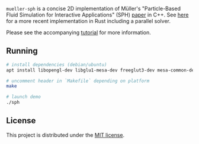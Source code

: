 `mueller-sph` is a concise 2D implementation of Müller's "Particle-Based Fluid Simulation for Interactive Applications" (SPH) [paper](https://matthias-research.github.io/pages/publications/sca03.pdf) in C++. See [here](https://github.com/cerrno/mueller-sph-rs) for a more recent implementation in Rust including a parallel solver.

Please see the accompanying [tutorial](https://lucasschuermann.com/writing/implementing-sph-in-2d) for more information.

## Running
```bash
# install dependencies (debian/ubuntu)
apt install libopengl-dev libglu1-mesa-dev freeglut3-dev mesa-common-dev libeigen3-dev

# uncomment header in `Makefile` depending on platform
make

# launch demo
./sph
```

## License
This project is distributed under the [MIT license](LICENSE.md).